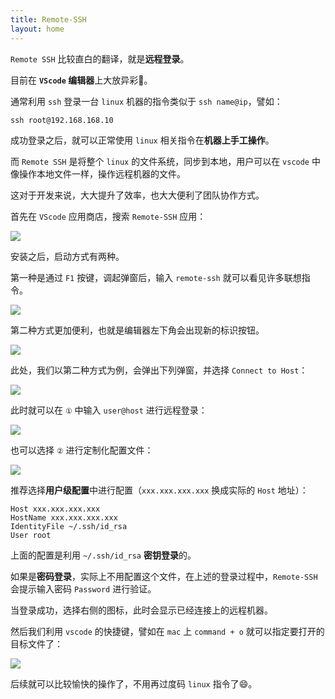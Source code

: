 ```yaml
---
title: Remote-SSH
layout: home
---
```


`Remote SSH` 比较直白的翻译，就是**远程登录**。

目前在 **`VScode` 编辑器**上大放异彩:tada:。

通常利用 `ssh` 登录一台 `linux` 机器的指令类似于 `ssh name@ip`，譬如：

```shell
ssh root@192.168.168.10
```

成功登录之后，就可以正常使用 `linux` 相关指令在**机器上手工操作**。

而 `Remote SSH` 是将整个 `linux` 的文件系统，同步到本地，用户可以在 `vscode` 中像操作本地文件一样，操作远程机器的文件。

这对于开发来说，大大提升了效率，也大大便利了团队协作方式。

首先在 `VScode` 应用商店，搜索 `Remote-SSH` 应用：

![](https://raw.githubusercontent.com/oneyoung19/vuepress-blog-img/Not-Count-Contribution/img/20230301211901.png)

安装之后，启动方式有两种。

第一种是通过 `F1` 按键，调起弹窗后，输入 `remote-ssh` 就可以看见许多联想指令。

![](https://raw.githubusercontent.com/oneyoung19/vuepress-blog-img/Not-Count-Contribution/img/20230301212303.png)

第二种方式更加便利，也就是编辑器左下角会出现新的标识按钮。

![](https://raw.githubusercontent.com/oneyoung19/vuepress-blog-img/Not-Count-Contribution/img/20230301212327.png)

此处，我们以第二种方式为例，会弹出下列弹窗，并选择 `Connect to Host`：

![](https://raw.githubusercontent.com/oneyoung19/vuepress-blog-img/Not-Count-Contribution/img/20230301212633.png)

此时就可以在 `①` 中输入 `user@host` 进行远程登录：

![](https://raw.githubusercontent.com/oneyoung19/vuepress-blog-img/Not-Count-Contribution/img/20230301212952.png)

也可以选择 `②` 进行定制化配置文件：

![](https://raw.githubusercontent.com/oneyoung19/vuepress-blog-img/Not-Count-Contribution/img/20230301213229.png)

推荐选择**用户级配置**中进行配置（`xxx.xxx.xxx.xxx` 换成实际的 `Host` 地址）：

```
Host xxx.xxx.xxx.xxx
HostName xxx.xxx.xxx.xxx
IdentityFile ~/.ssh/id_rsa
User root
```

上面的配置是利用 `~/.ssh/id_rsa` **密钥登录**的。

如果是**密码登录**，实际上不用配置这个文件，在上述的登录过程中，`Remote-SSH` 会提示输入密码 `Password` 进行验证。

当登录成功，选择右侧的图标，此时会显示已经连接上的远程机器。

然后我们利用 `vscode` 的快捷键，譬如在 `mac` 上 `command + o` 就可以指定要打开的目标文件了：

![](https://raw.githubusercontent.com/oneyoung19/vuepress-blog-img/Not-Count-Contribution/img/20230301213947.png)

后续就可以比较愉快的操作了，不用再过度码 `linux` 指令了:smile:。
